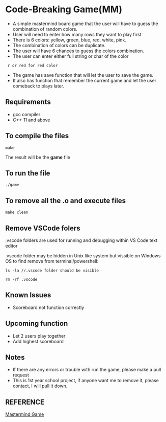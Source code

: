 # Code-Breaking Game(MM)
- A simple mastermind board game that the user will have to guess the combination of random colors. 
- User will need to enter how many rows they want to play first
- There is 6 colors: yellow, green, blue, red, white, pink. 
- The combination of colors can be duplicate. 
- The user will have 6 chances to guess the colors combination.
- The user can enter either full string or char of the color
```
 r or red for red color
```

- The game has save function that will let the user to save the game. 
- It also has function that remember the current game and let the user comeback to plays later.

## Requirements

- gcc compiler
- C++ 11 and above

## To compile the files
```
make
```

The result will be the **game** file 

## To run the file
```
./game
```

## To remove all the .o and execute files
```
make clean
```

## Remove VSCode folers

.vscode folders are used for running and debugging within VS Code text editor

.vscode folder may be hidden in Unix like system but vissible on Windows OS to find remove from terminal/powershell:

```
ls -la //.vscode folder should be visible

rm -rf .vscode
```

## Known Issues
- Scoreboard not function correctly

## Upcoming function
- Let 2 users play together
- Add highest scoreboard

## Notes
- If there are any errors or trouble with run the game, please make a pull request
- This is 1st year school project, if anyone want me to remove it, please contact, I will pull it down.

## REFERENCE
[Mastermind Game](https://en.wikipedia.org/wiki/Mastermind_(board_game))
